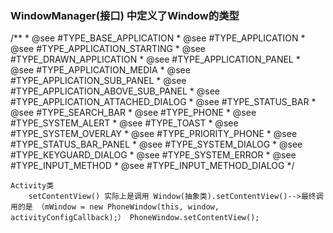 ### WindowManager(接口) 中定义了Window的类型
/**
         * @see #TYPE_BASE_APPLICATION
         * @see #TYPE_APPLICATION
         * @see #TYPE_APPLICATION_STARTING
         * @see #TYPE_DRAWN_APPLICATION
         * @see #TYPE_APPLICATION_PANEL
         * @see #TYPE_APPLICATION_MEDIA
         * @see #TYPE_APPLICATION_SUB_PANEL
         * @see #TYPE_APPLICATION_ABOVE_SUB_PANEL
         * @see #TYPE_APPLICATION_ATTACHED_DIALOG
         * @see #TYPE_STATUS_BAR
         * @see #TYPE_SEARCH_BAR
         * @see #TYPE_PHONE
         * @see #TYPE_SYSTEM_ALERT
         * @see #TYPE_TOAST
         * @see #TYPE_SYSTEM_OVERLAY
         * @see #TYPE_PRIORITY_PHONE
         * @see #TYPE_STATUS_BAR_PANEL
         * @see #TYPE_SYSTEM_DIALOG
         * @see #TYPE_KEYGUARD_DIALOG
         * @see #TYPE_SYSTEM_ERROR
         * @see #TYPE_INPUT_METHOD
         * @see #TYPE_INPUT_METHOD_DIALOG
         */



	Activity类
		setContentView() 实际上是调用 Window(抽象类).setContentView()-->最终调用的是 （mWindow = new PhoneWindow(this, window, activityConfigCallback);） PhoneWindow.setContentView();